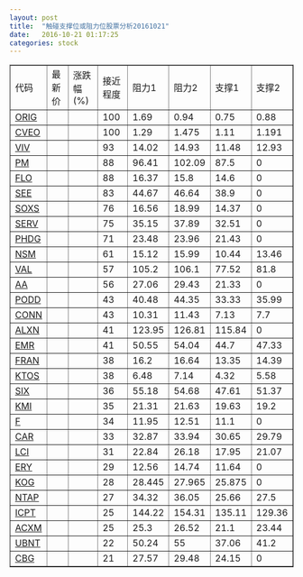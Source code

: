 ```yaml
---
layout: post
title:  "触碰支撑位或阻力位股票分析20161021"
date:   2016-10-21 01:17:25
categories: stock
---
```

<script type="text/javascript">
var stockList = []
stockList.push('gb_orig');
stockList.push('gb_cveo');
stockList.push('gb_viv');
stockList.push('gb_pm');
stockList.push('gb_flo');
stockList.push('gb_see');
stockList.push('gb_soxs');
stockList.push('gb_serv');
stockList.push('gb_phdg');
stockList.push('gb_nsm');
stockList.push('gb_val');
stockList.push('gb_aa');
stockList.push('gb_podd');
stockList.push('gb_conn');
stockList.push('gb_alxn');
stockList.push('gb_emr');
stockList.push('gb_fran');
stockList.push('gb_ktos');
stockList.push('gb_six');
stockList.push('gb_kmi');
stockList.push('gb_f');
stockList.push('gb_car');
stockList.push('gb_lci');
stockList.push('gb_ery');
stockList.push('gb_kog');
stockList.push('gb_ntap');
stockList.push('gb_icpt');
stockList.push('gb_acxm');
stockList.push('gb_ubnt');
stockList.push('gb_cbg');
</script>
<table border="1">
 <tr>
 <td>代码</td>
 <td>最新价</td>
 <td>涨跌幅(%)</td>
 <td>接近程度</td>
 <td>阻力1</td>
 <td>阻力2</td>
 <td>支撑1</td>
 <td>支撑2</td>
</tr>
  <tr id="orig" class="green">
  <td><a href="http://stock.finance.sina.com.cn/usstock/quotes/ORIG.html" target="_blank">ORIG</a></td><td></td><td></td><td>100</td><td>1.69</td><td>0.94</td><td>0.75</td><td>0.88</td></tr>
  <tr id="cveo" class="red">
  <td><a href="http://stock.finance.sina.com.cn/usstock/quotes/CVEO.html" target="_blank">CVEO</a></td><td></td><td></td><td>100</td><td>1.29</td><td>1.475</td><td>1.11</td><td>1.191</td></tr>
  <tr id="viv" class="red">
  <td><a href="http://stock.finance.sina.com.cn/usstock/quotes/VIV.html" target="_blank">VIV</a></td><td></td><td></td><td>93</td><td>14.02</td><td>14.93</td><td>11.48</td><td>12.93</td></tr>
  <tr id="pm" class="red">
  <td><a href="http://stock.finance.sina.com.cn/usstock/quotes/PM.html" target="_blank">PM</a></td><td></td><td></td><td>88</td><td>96.41</td><td>102.09</td><td>87.5</td><td>0</td></tr>
  <tr id="flo" class="red">
  <td><a href="http://stock.finance.sina.com.cn/usstock/quotes/FLO.html" target="_blank">FLO</a></td><td></td><td></td><td>88</td><td>16.37</td><td>15.8</td><td>14.6</td><td>0</td></tr>
  <tr id="see" class="red">
  <td><a href="http://stock.finance.sina.com.cn/usstock/quotes/SEE.html" target="_blank">SEE</a></td><td></td><td></td><td>83</td><td>44.67</td><td>46.64</td><td>38.9</td><td>0</td></tr>
  <tr id="soxs" class="red">
  <td><a href="http://stock.finance.sina.com.cn/usstock/quotes/SOXS.html" target="_blank">SOXS</a></td><td></td><td></td><td>76</td><td>16.56</td><td>18.99</td><td>14.37</td><td>0</td></tr>
  <tr id="serv" class="red">
  <td><a href="http://stock.finance.sina.com.cn/usstock/quotes/SERV.html" target="_blank">SERV</a></td><td></td><td></td><td>75</td><td>35.15</td><td>37.89</td><td>32.51</td><td>0</td></tr>
  <tr id="phdg" class="green">
  <td><a href="http://stock.finance.sina.com.cn/usstock/quotes/PHDG.html" target="_blank">PHDG</a></td><td></td><td></td><td>71</td><td>23.48</td><td>23.96</td><td>21.43</td><td>0</td></tr>
  <tr id="nsm" class="red">
  <td><a href="http://stock.finance.sina.com.cn/usstock/quotes/NSM.html" target="_blank">NSM</a></td><td></td><td></td><td>61</td><td>15.12</td><td>15.99</td><td>10.44</td><td>13.46</td></tr>
  <tr id="val" class="green">
  <td><a href="http://stock.finance.sina.com.cn/usstock/quotes/VAL.html" target="_blank">VAL</a></td><td></td><td></td><td>57</td><td>105.2</td><td>106.1</td><td>77.52</td><td>81.8</td></tr>
  <tr id="aa" class="red">
  <td><a href="http://stock.finance.sina.com.cn/usstock/quotes/AA.html" target="_blank">AA</a></td><td></td><td></td><td>56</td><td>27.06</td><td>29.43</td><td>21.33</td><td>0</td></tr>
  <tr id="podd" class="red">
  <td><a href="http://stock.finance.sina.com.cn/usstock/quotes/PODD.html" target="_blank">PODD</a></td><td></td><td></td><td>43</td><td>40.48</td><td>44.35</td><td>33.33</td><td>35.99</td></tr>
  <tr id="conn" class="red">
  <td><a href="http://stock.finance.sina.com.cn/usstock/quotes/CONN.html" target="_blank">CONN</a></td><td></td><td></td><td>43</td><td>10.31</td><td>11.43</td><td>7.13</td><td>7.7</td></tr>
  <tr id="alxn" class="red">
  <td><a href="http://stock.finance.sina.com.cn/usstock/quotes/ALXN.html" target="_blank">ALXN</a></td><td></td><td></td><td>41</td><td>123.95</td><td>126.81</td><td>115.84</td><td>0</td></tr>
  <tr id="emr" class="red">
  <td><a href="http://stock.finance.sina.com.cn/usstock/quotes/EMR.html" target="_blank">EMR</a></td><td></td><td></td><td>41</td><td>50.55</td><td>54.04</td><td>44.7</td><td>47.33</td></tr>
  <tr id="fran" class="red">
  <td><a href="http://stock.finance.sina.com.cn/usstock/quotes/FRAN.html" target="_blank">FRAN</a></td><td></td><td></td><td>38</td><td>16.2</td><td>16.64</td><td>13.35</td><td>14.39</td></tr>
  <tr id="ktos" class="red">
  <td><a href="http://stock.finance.sina.com.cn/usstock/quotes/KTOS.html" target="_blank">KTOS</a></td><td></td><td></td><td>38</td><td>6.48</td><td>7.14</td><td>4.32</td><td>5.58</td></tr>
  <tr id="six" class="green">
  <td><a href="http://stock.finance.sina.com.cn/usstock/quotes/SIX.html" target="_blank">SIX</a></td><td></td><td></td><td>36</td><td>55.18</td><td>54.68</td><td>47.61</td><td>51.37</td></tr>
  <tr id="kmi" class="red">
  <td><a href="http://stock.finance.sina.com.cn/usstock/quotes/KMI.html" target="_blank">KMI</a></td><td></td><td></td><td>35</td><td>21.31</td><td>21.63</td><td>19.63</td><td>19.2</td></tr>
  <tr id="f" class="green">
  <td><a href="http://stock.finance.sina.com.cn/usstock/quotes/F.html" target="_blank">F</a></td><td></td><td></td><td>34</td><td>11.95</td><td>12.51</td><td>11.1</td><td>0</td></tr>
  <tr id="car" class="red">
  <td><a href="http://stock.finance.sina.com.cn/usstock/quotes/CAR.html" target="_blank">CAR</a></td><td></td><td></td><td>33</td><td>32.87</td><td>33.94</td><td>30.65</td><td>29.79</td></tr>
  <tr id="lci" class="red">
  <td><a href="http://stock.finance.sina.com.cn/usstock/quotes/LCI.html" target="_blank">LCI</a></td><td></td><td></td><td>31</td><td>22.84</td><td>26.18</td><td>17.95</td><td>21.07</td></tr>
  <tr id="ery" class="red">
  <td><a href="http://stock.finance.sina.com.cn/usstock/quotes/ERY.html" target="_blank">ERY</a></td><td></td><td></td><td>29</td><td>12.56</td><td>14.74</td><td>11.64</td><td>0</td></tr>
  <tr id="kog" class="green">
  <td><a href="http://stock.finance.sina.com.cn/usstock/quotes/KOG.html" target="_blank">KOG</a></td><td></td><td></td><td>28</td><td>28.445</td><td>27.965</td><td>25.875</td><td>0</td></tr>
  <tr id="ntap" class="red">
  <td><a href="http://stock.finance.sina.com.cn/usstock/quotes/NTAP.html" target="_blank">NTAP</a></td><td></td><td></td><td>27</td><td>34.32</td><td>36.05</td><td>25.66</td><td>27.5</td></tr>
  <tr id="icpt" class="green">
  <td><a href="http://stock.finance.sina.com.cn/usstock/quotes/ICPT.html" target="_blank">ICPT</a></td><td></td><td></td><td>25</td><td>144.22</td><td>154.31</td><td>135.11</td><td>129.36</td></tr>
  <tr id="acxm" class="red">
  <td><a href="http://stock.finance.sina.com.cn/usstock/quotes/ACXM.html" target="_blank">ACXM</a></td><td></td><td></td><td>25</td><td>25.3</td><td>26.52</td><td>21.1</td><td>23.44</td></tr>
  <tr id="ubnt" class="green">
  <td><a href="http://stock.finance.sina.com.cn/usstock/quotes/UBNT.html" target="_blank">UBNT</a></td><td></td><td></td><td>22</td><td>50.24</td><td>55</td><td>37.06</td><td>41.2</td></tr>
  <tr id="cbg" class="green">
  <td><a href="http://stock.finance.sina.com.cn/usstock/quotes/CBG.html" target="_blank">CBG</a></td><td></td><td></td><td>21</td><td>27.57</td><td>29.48</td><td>24.15</td><td>0</td></tr>
</table>
